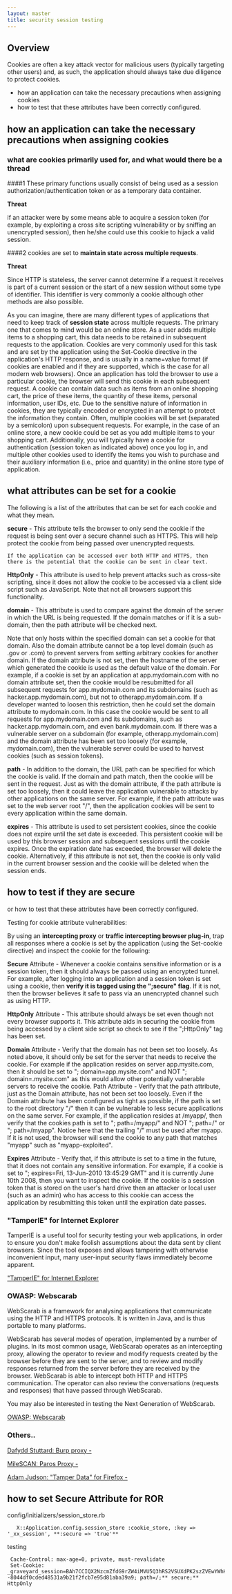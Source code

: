 ```yaml
---
layout: master
title: security session testing
---
```


## Overview

Cookies are often a key attack vector for malicious users (typically targeting other users) and, as such, the application should always take due diligence to protect cookies. 

- how an application can take the necessary precautions when assigning cookies
- how to test that these attributes have been correctly configured. 

## how an application can take the necessary precautions when assigning cookies

### what are cookies primarily used for, and what would there be a thread

####1 These primary functions usually consist of being used as a session authorization/authentication token or as a temporary data container.

**Threat**

 if an attacker were by some means able to acquire a session token (for example, by exploiting a cross site scripting vulnerability or by sniffing an unencrypted session), then he/she could use this cookie to hijack a valid session. 


####2 cookies are set to **maintain state across multiple requests**. 

**Threat**

Since HTTP is stateless, the server cannot determine if a request it receives is part of a current session or the start of a new session without some type of identifier. This identifier is very commonly a cookie although other methods are also possible. 

As you can imagine, there are many different types of applications that need to keep track of **session state** across multiple requests. The primary one that comes to mind would be an online store. As a user adds multiple items to a shopping cart, this data needs to be retained in subsequent requests to the application. Cookies are very commonly used for this task and are set by the application using the Set-Cookie directive in the application's HTTP response, and is usually in a name=value format (if cookies are enabled and if they are supported, which is the case for all modern web browsers). Once an application has told the browser to use a particular cookie, the browser will send this cookie in each subsequent request. A cookie can contain data such as items from an online shopping cart, the price of these items, the quantity of these items, personal information, user IDs, etc. Due to the sensitive nature of information in cookies, they are typically encoded or encrypted in an attempt to protect the information they contain. 
Often, multiple cookies will be set (separated by a semicolon) upon subsequent requests. For example, in the case of an online store, a new cookie could be set as you add multiple items to your shopping cart. Additionally, you will typically have a cookie for authentication (session token as indicated above) once you log in, and multiple other cookies used to identify the items you wish to purchase and their auxiliary information (i.e., price and quantity) in the online store type of application. 


## what attributes can be set for a cookie 


The following is a list of the attributes that can be set for each cookie and what they mean. 

**secure** - This attribute tells the browser to only send the cookie if the request is being sent over a secure channel such as HTTPS. This will help protect the cookie from being passed over unencrypted requests. 

    If the application can be accessed over both HTTP and HTTPS, then there is the potential that the cookie can be sent in clear text. 

**HttpOnly** - This attribute is used to help prevent attacks such as cross-site scripting, since it does not allow the cookie to be accessed via a client side script such as JavaScript. Note that not all browsers support this functionality. 

**domain** - This attribute is used to compare against the domain of the server in which the URL is being requested. If the domain matches or if it is a sub-domain, then the path attribute will be checked next. 

Note that only hosts within the specified domain can set a cookie for that domain. Also the domain attribute cannot be a top level domain (such as .gov or .com) to prevent servers from setting arbitrary cookies for another domain. If the domain attribute is not set, then the hostname of the server which generated the cookie is used as the default value of the domain. For example, if a cookie is set by an application at app.mydomain.com with no domain attribute set, then the cookie would be resubmitted for all subsequent requests for app.mydomain.com and its subdomains (such as hacker.app.mydomain.com), but not to otherapp.mydomain.com. If a developer wanted to loosen this restriction, then he could set the domain attribute to mydomain.com. In this case the cookie would be sent to all requests for app.mydomain.com and its subdomains, such as hacker.app.mydomain.com, and even bank.mydomain.com. If there was a vulnerable server on a subdomain (for example, otherapp.mydomain.com) and the domain attribute has been set too loosely (for example, mydomain.com), then the vulnerable server could be used to harvest cookies (such as session tokens). 

**path** - In addition to the domain, the URL path can be specified for which the cookie is valid. If the domain and path match, then the cookie will be sent in the request. 
Just as with the domain attribute, if the path attribute is set too loosely, then it could leave the application vulnerable to attacks by other applications on the same server. For example, if the path attribute was set to the web server root "/", then the application cookies will be sent to every application within the same domain. 

**expires** - This attribute is used to set persistent cookies, since the cookie does not expire until the set date is exceeded. This persistent cookie will be used by this browser session and subsequent sessions until the cookie expires. Once the expiration date has exceeded, the browser will delete the cookie. Alternatively, if this attribute is not set, then the cookie is only valid in the current browser session and the cookie will be deleted when the session ends. 


## how to test if they are secure

or  how to test that these attributes have been correctly configured. 

Testing for cookie attribute vulnerabilities: 

By using an **intercepting proxy** or **traffic intercepting browser plug-in**, trap all responses where a cookie is set by the application (using the Set-cookie directive) and inspect the cookie for the following: 

**Secure** Attribute - Whenever a cookie contains sensitive information or is a session token, then it should always be passed using an encrypted tunnel. For example, after logging into an application and a session token is set using a cookie, then **verify it is tagged using the ";secure" flag**. If it is not, then the browser believes it safe to pass via an unencrypted channel such as using HTTP. 

**HttpOnly** Attribute - This attribute should always be set even though not every browser supports it. This attribute aids in securing the cookie from being accessed by a client side script so check to see if the ";HttpOnly" tag has been set. 

**Domain** Attribute - Verify that the domain has not been set too loosely. As noted above, it should only be set for the server that needs to receive the cookie. For example if the application resides on server app.mysite.com, then it should be set to "; domain=app.mysite.com" and NOT "; domain=.mysite.com" as this would allow other potentially vulnerable servers to receive the cookie. 
Path Attribute - Verify that the path attribute, just as the Domain attribute, has not been set too loosely. Even if the Domain attribute has been configured as tight as possible, if the path is set to the root directory "/" then it can be vulnerable to less secure applications on the same server. For example, if the application resides at /myapp/, then verify that the cookies path is set to "; path=/myapp/" and NOT "; path=/" or "; path=/myapp". Notice here that the trailing "/" must be used after myapp. If it is not used, the browser will send the cookie to any path that matches "myapp" such as "myapp-exploited". 

**Expires** Attribute - Verify that, if this attribute is set to a time in the future, that it does not contain any sensitive information. For example, if a cookie is set to "; expires=Fri, 13-Jun-2010 13:45:29 GMT" and it is currently June 10th 2008, then you want to inspect the cookie. If the cookie is a session token that is stored on the user's hard drive then an attacker or local user (such as an admin) who has access to this cookie can access the application by resubmitting this token until the expiration date passes. 

### "TamperIE" for Internet Explorer 

TamperIE is a useful tool for security testing your web applications, in order to ensure you don't make foolish assumptions about the data sent by client browsers.  Since the tool exposes and allows tampering with otherwise inconvenient input, many user-input security flaws immediately become apparent.


["TamperIE" for Internet Explorer ](http://www.bayden.com/TamperIE/)


### OWASP: Webscarab 

WebScarab is a framework for analysing applications that communicate using the HTTP and HTTPS protocols. It is written in Java, and is thus portable to many platforms. 

WebScarab has several modes of operation, implemented by a number of plugins. In its most common usage, WebScarab operates as an intercepting proxy, allowing the operator to review and modify requests created by the browser before they are sent to the server, and to review and modify responses returned from the server before they are received by the browser. WebScarab is able to intercept both HTTP and HTTPS communication. The operator can also review the conversations (requests and responses) that have passed through WebScarab. 

You may also be interested in testing the Next Generation of WebScarab. 

[OWASP: Webscarab](http://www.owasp.org/index.php/Category:OWASP_WebScarab_Project) 


### Others..

[Dafydd Stuttard: Burp proxy - ](http://portswigger.net/proxy/)

[MileSCAN: Paros Proxy - ](http://www.parosproxy.org/download.shtml)

[Adam Judson: "Tamper Data" for Firefox -](https://addons.mozilla.org/en-US/firefox/addon/966) 


## how to set **Secure** Attribute for ROR

config/initializers/session_store.rb

       X::Application.config.session_store :cookie_store, :key => '_xx_session', **:secure => 'true'**


testing

     Cache-Control: max-age=0, private, must-revalidate
     Set-Cookie: _graveyard_session=BAh7CCIQX2NzcmZfdG9rZW4iMVU5Q3hRS2VSUXdPK2szZVEwYWhHMWU2N0dzOUJpZGJqNS9pNGY0TEhEUUk9Ig9zZXNzaW9uX2lkIiU5ZjY4OTM2Y2Q4MGE5ODg0NTkxODI5MzY2NTE2YzY5NyIMdXNlcl9pZCINZG9uZ3lvbmc%3D--8044df0cded48531a9b21f2fcb7e95d81aba39a9; path=/;** secure;** HttpOnly



